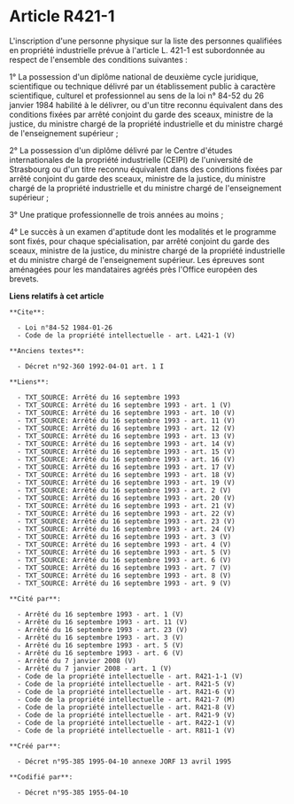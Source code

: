 # Article R421-1

L'inscription d'une personne physique sur la liste des personnes qualifiées en propriété industrielle prévue à l'article L.
421-1 est subordonnée au respect de l'ensemble des conditions suivantes :

1° La possession d'un diplôme national de deuxième cycle juridique, scientifique ou technique délivré par un établissement
public à caractère scientifique, culturel et professionnel au sens de la loi n° 84-52 du 26 janvier 1984 habilité à le
délivrer, ou d'un titre reconnu équivalent dans des conditions fixées par arrêté conjoint du garde des sceaux, ministre de la
justice, du ministre chargé de la propriété industrielle et du ministre chargé de l'enseignement supérieur ;

2° La possession d'un diplôme délivré par le Centre d'études internationales de la propriété industrielle (CEIPI) de
l'université de Strasbourg ou d'un titre reconnu équivalent dans des conditions fixées par arrêté conjoint du garde des
sceaux, ministre de la justice, du ministre chargé de la propriété industrielle et du ministre chargé de l'enseignement
supérieur ;

3° Une pratique professionnelle de trois années au moins ;

4° Le succès à un examen d'aptitude dont les modalités et le programme sont fixés, pour chaque spécialisation, par arrêté
conjoint du garde des sceaux, ministre de la justice, du ministre chargé de la propriété industrielle et du ministre chargé
de l'enseignement supérieur. Les épreuves sont aménagées pour les mandataires agréés près l'Office européen des brevets.

**Liens relatifs à cet article**

	**Cite**:

	  - Loi n°84-52 1984-01-26
	  - Code de la propriété intellectuelle - art. L421-1 (V)

	**Anciens textes**:

	  - Décret n°92-360 1992-04-01 art. 1 I

	**Liens**:

	  - TXT_SOURCE: Arrêté du 16 septembre 1993
	  - TXT_SOURCE: Arrêté du 16 septembre 1993 - art. 1 (V)
	  - TXT_SOURCE: Arrêté du 16 septembre 1993 - art. 10 (V)
	  - TXT_SOURCE: Arrêté du 16 septembre 1993 - art. 11 (V)
	  - TXT_SOURCE: Arrêté du 16 septembre 1993 - art. 12 (V)
	  - TXT_SOURCE: Arrêté du 16 septembre 1993 - art. 13 (V)
	  - TXT_SOURCE: Arrêté du 16 septembre 1993 - art. 14 (V)
	  - TXT_SOURCE: Arrêté du 16 septembre 1993 - art. 15 (V)
	  - TXT_SOURCE: Arrêté du 16 septembre 1993 - art. 16 (V)
	  - TXT_SOURCE: Arrêté du 16 septembre 1993 - art. 17 (V)
	  - TXT_SOURCE: Arrêté du 16 septembre 1993 - art. 18 (V)
	  - TXT_SOURCE: Arrêté du 16 septembre 1993 - art. 19 (V)
	  - TXT_SOURCE: Arrêté du 16 septembre 1993 - art. 2 (V)
	  - TXT_SOURCE: Arrêté du 16 septembre 1993 - art. 20 (V)
	  - TXT_SOURCE: Arrêté du 16 septembre 1993 - art. 21 (V)
	  - TXT_SOURCE: Arrêté du 16 septembre 1993 - art. 22 (V)
	  - TXT_SOURCE: Arrêté du 16 septembre 1993 - art. 23 (V)
	  - TXT_SOURCE: Arrêté du 16 septembre 1993 - art. 24 (V)
	  - TXT_SOURCE: Arrêté du 16 septembre 1993 - art. 3 (V)
	  - TXT_SOURCE: Arrêté du 16 septembre 1993 - art. 4 (V)
	  - TXT_SOURCE: Arrêté du 16 septembre 1993 - art. 5 (V)
	  - TXT_SOURCE: Arrêté du 16 septembre 1993 - art. 6 (V)
	  - TXT_SOURCE: Arrêté du 16 septembre 1993 - art. 7 (V)
	  - TXT_SOURCE: Arrêté du 16 septembre 1993 - art. 8 (V)
	  - TXT_SOURCE: Arrêté du 16 septembre 1993 - art. 9 (V)

	**Cité par**:

	  - Arrêté du 16 septembre 1993 - art. 1 (V)
	  - Arrêté du 16 septembre 1993 - art. 11 (V)
	  - Arrêté du 16 septembre 1993 - art. 23 (V)
	  - Arrêté du 16 septembre 1993 - art. 3 (V)
	  - Arrêté du 16 septembre 1993 - art. 5 (V)
	  - Arrêté du 16 septembre 1993 - art. 6 (V)
	  - Arrêté du 7 janvier 2008 (V)
	  - Arrêté du 7 janvier 2008 - art. 1 (V)
	  - Code de la propriété intellectuelle - art. R421-1-1 (V)
	  - Code de la propriété intellectuelle - art. R421-5 (V)
	  - Code de la propriété intellectuelle - art. R421-6 (V)
	  - Code de la propriété intellectuelle - art. R421-7 (M)
	  - Code de la propriété intellectuelle - art. R421-8 (V)
	  - Code de la propriété intellectuelle - art. R421-9 (V)
	  - Code de la propriété intellectuelle - art. R422-1 (V)
	  - Code de la propriété intellectuelle - art. R811-1 (V)

	**Créé par**:

	  - Décret n°95-385 1995-04-10 annexe JORF 13 avril 1995

	**Codifié par**:

	  - Décret n°95-385 1955-04-10
